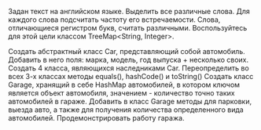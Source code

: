 Задан текст на английском языке. Выделить все различные слова.
Для каждого слова подсчитать частоту его встречаемости.
Слова, отличающиеся регистром букв, считать различными.
 Воспользуйтесь для этой цели классом TreeMap<String, Integer>.

Создать абстрактный класс Car, представляющий собой автомобиль. Добавить в него поля: марка, модель, год выпуска + несколько своих. Создать 4 класса, являющихся наследниками Car. Переопределить во всех 3-х классах методы equals(), hashCode() и toString() Создать класс Garage, хранящий в себе HashMap автомобилей, в котором ключом является объект автомобиля, значением - количество точно таких автомобилей в гараже. Добавить в класс Garage методы для парковки, выезда авто, а также для получения количества определенного вида автомобилей. Продемонстрировать работу гаража.